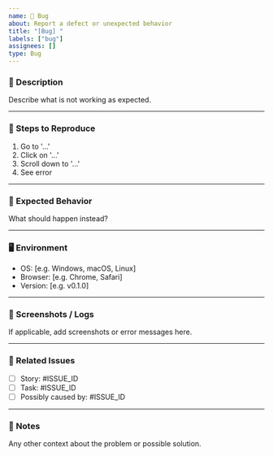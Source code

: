 ```yaml
---
name: 🐛 Bug
about: Report a defect or unexpected behavior
title: "[Bug] "
labels: ["bug"]
assignees: []
type: Bug
---
```


### 🐛 Description

Describe what is not working as expected.

---

### 🧪 Steps to Reproduce

1. Go to '...'
2. Click on '...'
3. Scroll down to '...'
4. See error

---

### 🤔 Expected Behavior

What should happen instead?

---

### 🖥️ Environment

- OS: [e.g. Windows, macOS, Linux]
- Browser: [e.g. Chrome, Safari]
- Version: [e.g. v0.1.0]

---

### 📸 Screenshots / Logs

If applicable, add screenshots or error messages here.

---

### 🔗 Related Issues

- [ ] Story: #ISSUE_ID
- [ ] Task: #ISSUE_ID
- [ ] Possibly caused by: #ISSUE_ID

---

### 📝 Notes

Any other context about the problem or possible solution.
